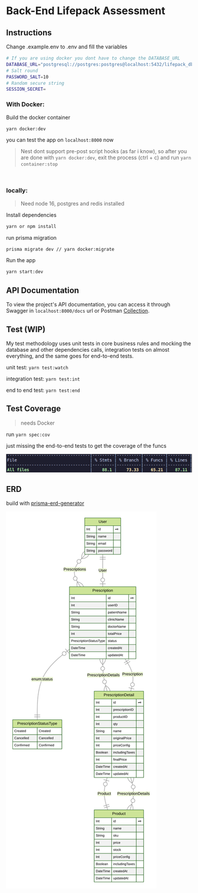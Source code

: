 # Back-End Lifepack Assessment

## Instructions

Change .example.env to .env and fill the variables

```bash
# If you are using docker you dont have to change the DATABASE_URL
DATABASE_URL="postgresql://postgres:postgres@localhost:5432/lifepack_db?schema=public"
# Salt round
PASSWORD_SALT=10
# Random secure string
SESSION_SECRET=
```

### With Docker:

Build the docker container

```bash
yarn docker:dev
```

you can test the app on `localhost:8000` now

> Nest dont support pre-post script hooks (as far i know), so after you are done with `yarn docker:dev`, exit the process (ctrl + c) and run `yarn container:stop`

<br>

### locally:

> Need node 16, postgres and redis installed

Install dependencies

```bash
yarn or npm install
```

run prisma migration

```bash
prisma migrate dev // yarn docker:migrate
```

Run the app

```bash
yarn start:dev
```

## API Documentation

To view the project's API documentation, you can access it through Swagger in `localhost:8000/docs` url or Postman [Collection](https://documenter.getpostman.com/view/19148174/2s93m61MmT#5478e830-f360-466b-9fc2-f202d1c35332).

## Test (WIP)

My test methodology uses unit tests in core business rules and mocking the database and other dependencies calls, integration tests on almost everything, and the same goes for end-to-end tests.

unit test: `yarn test:watch`

integration test: `yarn test:int`

end to end test: `yarn test:end`

## Test Coverage

> needs Docker

run `yarn spec:cov`

just missing the end-to-end tests to get the coverage of the funcs

![coverage](./docs/coverage.png)

## ERD

build with [prisma-erd-generator](https://github.com/keonik/prisma-erd-generator)

![erd](./erd.svg)
